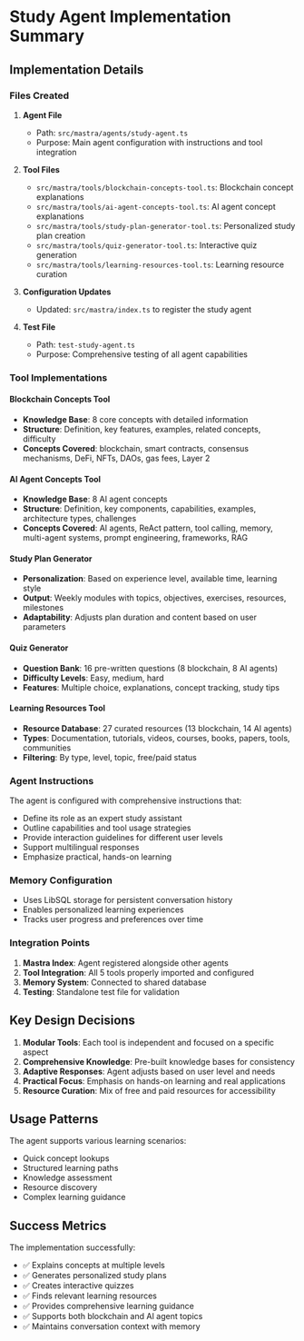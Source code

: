 # Study Agent Implementation Summary

## Implementation Details

### Files Created

1. **Agent File**
   - Path: `src/mastra/agents/study-agent.ts`
   - Purpose: Main agent configuration with instructions and tool integration

2. **Tool Files**
   - `src/mastra/tools/blockchain-concepts-tool.ts`: Blockchain concept explanations
   - `src/mastra/tools/ai-agent-concepts-tool.ts`: AI agent concept explanations
   - `src/mastra/tools/study-plan-generator-tool.ts`: Personalized study plan creation
   - `src/mastra/tools/quiz-generator-tool.ts`: Interactive quiz generation
   - `src/mastra/tools/learning-resources-tool.ts`: Learning resource curation

3. **Configuration Updates**
   - Updated: `src/mastra/index.ts` to register the study agent

4. **Test File**
   - Path: `test-study-agent.ts`
   - Purpose: Comprehensive testing of all agent capabilities

### Tool Implementations

#### Blockchain Concepts Tool
- **Knowledge Base**: 8 core concepts with detailed information
- **Structure**: Definition, key features, examples, related concepts, difficulty
- **Concepts Covered**: blockchain, smart contracts, consensus mechanisms, DeFi, NFTs, DAOs, gas fees, Layer 2

#### AI Agent Concepts Tool
- **Knowledge Base**: 8 AI agent concepts
- **Structure**: Definition, key components, capabilities, examples, architecture types, challenges
- **Concepts Covered**: AI agents, ReAct pattern, tool calling, memory, multi-agent systems, prompt engineering, frameworks, RAG

#### Study Plan Generator
- **Personalization**: Based on experience level, available time, learning style
- **Output**: Weekly modules with topics, objectives, exercises, resources, milestones
- **Adaptability**: Adjusts plan duration and content based on user parameters

#### Quiz Generator
- **Question Bank**: 16 pre-written questions (8 blockchain, 8 AI agents)
- **Difficulty Levels**: Easy, medium, hard
- **Features**: Multiple choice, explanations, concept tracking, study tips

#### Learning Resources Tool
- **Resource Database**: 27 curated resources (13 blockchain, 14 AI agents)
- **Types**: Documentation, tutorials, videos, courses, books, papers, tools, communities
- **Filtering**: By type, level, topic, free/paid status

### Agent Instructions

The agent is configured with comprehensive instructions that:
- Define its role as an expert study assistant
- Outline capabilities and tool usage strategies
- Provide interaction guidelines for different user levels
- Support multilingual responses
- Emphasize practical, hands-on learning

### Memory Configuration

- Uses LibSQL storage for persistent conversation history
- Enables personalized learning experiences
- Tracks user progress and preferences over time

### Integration Points

1. **Mastra Index**: Agent registered alongside other agents
2. **Tool Integration**: All 5 tools properly imported and configured
3. **Memory System**: Connected to shared database
4. **Testing**: Standalone test file for validation

## Key Design Decisions

1. **Modular Tools**: Each tool is independent and focused on a specific aspect
2. **Comprehensive Knowledge**: Pre-built knowledge bases for consistency
3. **Adaptive Responses**: Agent adjusts based on user level and needs
4. **Practical Focus**: Emphasis on hands-on learning and real applications
5. **Resource Curation**: Mix of free and paid resources for accessibility

## Usage Patterns

The agent supports various learning scenarios:
- Quick concept lookups
- Structured learning paths
- Knowledge assessment
- Resource discovery
- Complex learning guidance

## Success Metrics

The implementation successfully:
- ✅ Explains concepts at multiple levels
- ✅ Generates personalized study plans
- ✅ Creates interactive quizzes
- ✅ Finds relevant learning resources
- ✅ Provides comprehensive learning guidance
- ✅ Supports both blockchain and AI agent topics
- ✅ Maintains conversation context with memory

